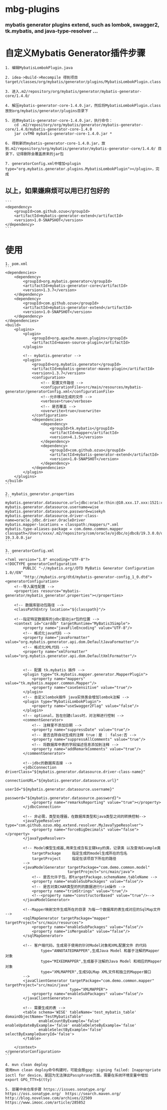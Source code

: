 # mbg-plugins
### mybatis generator plugins extend, such as lombok, swagger2, tk.mybatis, and java-type-resolver ...


# 自定义Mybatis Generator插件步骤
    1. 编辑MybatisLombokPlugin.java
    
    2. idea->Build->Recompile 得到项目 target/classes/org/mybatis/generator/plugins/MybatisLombokPlugin.class
    
    3. 进入.m2/repository/org/mybatis/generator/mybatis-generator-core/1.4.0/
    
    4. 解压mybatis-generator-core-1.4.0.jar，然后将MybatisLombokPlugin.class放到org/mybatis/generator/plugins目录下
    
    5. 还原mybatis-generator-core-1.4.0.jar，执行命令：
        cd .m2/repository/org/mybatis/generator/mybatis-generator-core/1.4.0/mybatis-generator-core-1.4.0
        jar cvfM0 mybatis-generator-core-1.4.0.jar *
    
    6. 得到新的mybatis-generator-core-1.4.0.jar，放到.m2/repository/org/mybatis/generator/mybatis-generator-core/1.4.0/ 目录下，记得删除会覆盖原来的jar包
    
    7. generatorConfig.xml中增加<plugin type="org.mybatis.generator.plugins.MybatisLombokPlugin"></plugin>，完成


## 以上，如果嫌麻烦可以用已打包好的
    ```
    <dependency>
        <groupId>com.github.ozuo</groupId>
        <artifactId>mybatis-generator-extend</artifactId>
        <version>1.0-SNAPSHOT</version>
    </dependency>
    ```

# 使用
    1. pom.xml
    ```
    <dependencies>
        <dependency>
            <groupId>org.mybatis.generator</groupId>
            <artifactId>mybatis-generator-core</artifactId>
            <version>1.3.7</version>
        </dependency>
        <dependency>
            <groupId>com.github.ozuo</groupId>
            <artifactId>mybatis-generator-extend</artifactId>
            <version>1.0-SNAPSHOT</version>
        </dependency>
    </dependencies>
    <build>
        <plugins>
            <plugin>
                <groupId>org.apache.maven.plugins</groupId>
                <artifactId>maven-source-plugin</artifactId>
            </plugin>

            <!-- mybatis.generator -->
            <plugin>
                <groupId>org.mybatis.generator</groupId>
                <artifactId>mybatis-generator-maven-plugin</artifactId>
                <version>1.3.7</version>
                <configuration>
                    <!-- 配置文件路径 -->
                    <configurationFile>src/main/resources/mybatis-generator/generatorConfig.xml</configurationFile>
                    <!--允许移动生成的文件 -->
                    <verbose>true</verbose>
                    <!-- 是否覆盖 -->
                    <overwrite>true</overwrite>
                </configuration>
                <dependencies>
                    <dependency>
                        <groupId>tk.mybatis</groupId>
                        <artifactId>mapper</artifactId>
                        <version>4.1.5</version>
                    </dependency>
                    <dependency>
                        <groupId>com.github.ozuo</groupId>
                        <artifactId>mybatis-generator-extend</artifactId>
                        <version>1.0-SNAPSHOT</version>
                    </dependency>
                </dependencies>
            </plugin>
        </plugins>
    </build>
    ```
    
    2. mybatis_generator.properties
    ```
    mybatis.generator.datasource.url=jdbc:oracle:thin:@10.xxx.17.xxx:1521:cardb
    mybatis.generator.datasource.username=wise
    mybatis.generator.datasource.password=wisekyh
    mybatis.generator.datasource.driver-class-name=oracle.jdbc.driver.OracleDriver
    mybatis.mapper-locations = classpath:/mappers/*.xml
    mybatis.type-aliases-package = com.demo.common.mapper
    classpath=/Users/xxxx/.m2/repository/com/oracle/ojdbc/ojdbc8/19.3.0.0/ojdbc8-19.3.0.0.jar
    ```
    
    3. generatorConfig.xml
    ```
    <?xml version="1.0" encoding="UTF-8"?>
    <!DOCTYPE generatorConfiguration
            PUBLIC "-//mybatis.org//DTD MyBatis Generator Configuration 1.0//EN"
            "http://mybatis.org/dtd/mybatis-generator-config_1_0.dtd">
    <generatorConfiguration>
        <!--导入属性配置 -->
        <properties resource="mybatis-generator/mybatis_generator.properties"></properties>
    
        <!-- 数据库驱动包路径 -->
        <classPathEntry location="${classpath}"/>
    
        <!--指定特定数据库的jdbc驱动jar包的位置 -->
        <context id="carddb" targetRuntime="MyBatis3Simple">
            <property name="javaFileEncoding" value="UTF-8"/>
            <!-- 格式化java代码 -->
            <property name="javaFormatter" value="org.mybatis.generator.api.dom.DefaultJavaFormatter"/>
            <!-- 格式化XML代码 -->
            <property name="xmlFormatter" value="org.mybatis.generator.api.dom.DefaultXmlFormatter"/>
    
    
            <!-- 配置 tk.mybatis 插件 -->
            <plugin type="tk.mybatis.mapper.generator.MapperPlugin">
                <property name="mappers" value="tk.mybatis.mapper.common.Mapper"/>
                <property name="caseSensitive" value="true"/>
            </plugin>
            <!-- 自定义lombok插件 java实体类会增加lombok注解 -->
            <plugin type="MybatisLombokPlugin">
                <property name="useSwagger2Flag" value="false"/>
            </plugin>
            <!-- optional，旨在创建class时，对注释进行控制 -->
            <commentGenerator>
                <!-- 注释里不添加日期 -->
                <property name="suppressDate" value="true"/>
                <!-- 是否去除自动生成的注释 true：是 ： false:否 -->
                <property name="suppressAllComments" value="true"/>
                <!-- 将数据库中表的字段描述信息添加到注释 -->
                <property name="addRemarkComments" value="true"/>
            </commentGenerator>
    
            <!--jdbc的数据库连接 -->
            <jdbcConnection driverClass="${mybatis.generator.datasource.driver-class-name}"
                            connectionURL="${mybatis.generator.datasource.url}"
                            userId="${mybatis.generator.datasource.username}"
                            password="${mybatis.generator.datasource.password}">
                <property name="remarksReporting" value="true"></property>
            </jdbcConnection>
    
            <!-- 非必需，类型处理器，在数据库类型和java类型之间的转换控制-->
            <javaTypeResolver type="com.github.ozuo.mbg.extend.resolver.MyJavaTypeResolver">
                <property name="forceBigDecimals" value="false"></property>
            </javaTypeResolver>
    
            <!-- Model模型生成器,用来生成含有主键key的类，记录类 以及查询Example类
                targetPackage     指定生成的model生成所在的包名
                targetProject     指定在该项目下所在的路径
            -->
            <javaModelGenerator targetPackage="com.demo.common.model"
                                targetProject="src/main/java">
                <!-- 是否允许子包，即targetPackage.schemaName.tableName -->
                <property name="enableSubPackages" value="false"/>
                <!-- 是否对类CHAR类型的列的数据进行trim操作 -->
                <property name="trimStrings" value="true"/>
                <!--<property name="constructorBased" value="true"/>-->
            </javaModelGenerator>
    
            <!--Mapper映射文件生成所在的目录 为每一个数据库的表生成对应的SqlMap文件 -->
            <sqlMapGenerator targetPackage="mapper" targetProject="src/main/resources">
                <property name="enableSubPackages" value="false"/>
                <property name="isMergeable" value="false"/>
            </sqlMapGenerator>
    
            <!-- 客户端代码，生成易于使用的针对Model对象和XML配置文件 的代码
                    type="ANNOTATEDMAPPER",生成Java Model 和基于注解的Mapper对象
                    type="MIXEDMAPPER",生成基于注解的Java Model 和相应的Mapper对象
                    type="XMLMAPPER",生成SQLMap XML文件和独立的Mapper接口
            -->
            <javaClientGenerator targetPackage="com.demo.common.mapper" targetProject="src/main/java"
                                 type="XMLMAPPER">
                <property name="enableSubPackages" value="false"/>
            </javaClientGenerator>
            
            <!-- 需要生成的表 -->
            <table schema='WISE' tableName='test_mybatis_table' domainObjectName='TestMybatisTable'
                   enableCountByExample='false' enableUpdateByExample='false' enableDeleteByExample='false'
                   enableSelectByExample='false' selectByExampleQueryId='false'>
            </table>
    
        </context>
    </generatorConfiguration>
    ```
    
    4. mvn clean deploy
    使用mvn clean deploy命令构建时，可能会报gpg: signing failed: Inappropriate ioctl for device，是因为无法弹出Passphrase页面，需要在系统环境变量中增加 export GPG_TTY=$(tty)
    
    5. 部署中央仓库步骤 https://issues.sonatype.org/ https://oss.sonatype.org/  https://search.maven.org/  
    http://blog.novelsee.com/archives/22509
    https://www.imooc.com/article/285852
